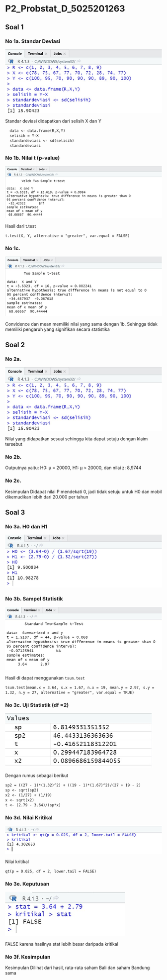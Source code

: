 # P2_Probstat_D_5025201263

## Soal 1
### No 1a. Standar Deviasi
![](Pictures/1a.jpg)

Standar deviasi didapatkan dari selisih X dan Y

```
  data <- data.frame(R,X,Y)
  selisih = Y-X
  standardeviasi <- sd(selisih)
  standardeviasi
```

### No 1b. Nilai t (p-value)
![](Pictures/1b.jpg)

Hasil dari t.test
```
t.test(X, Y, alternative = "greater", var.equal = FALSE)
```

### No 1c. 
![](Pictures/1c.jpg)

Convidence dan mean memiliki nilai yang sama dengan 1b. 
Sehingga tidak memiliki pengaruh yang signifikan secara statistika

## Soal 2
### No 2a.
![](Pictures/1a.jpg)

Nilai yang didapatkan sesuai sehingga kita dapat setuju dengan klaim tersebut

### No 2b.
Outputnya yaitu: H0: μ = 20000, H1: μ > 20000, dan nilai z: 8,9744

### No 2c. 
Kesimpulan
Didapat nilai P mendekati 0, jadi tidak setuju untuk H0 dan mobil dikemudikan lebih dari 20.000 per tahun

## Soal 3
### No 3a. H0 dan H1
![](Pictures/3a.jpg)

### No 3b. Sampel Statistik
![](Pictures/3b.jpg)

Hasil di dapat menggunakan ```tsum.test```
```
tsum.test(mean.x = 3.64, s.x = 1.67, n.x = 19, mean.y = 2.97, s.y = 1.32, n.y = 27, alternative = "greater", var.equal = TRUE)
```
### No 3c. Uji Statistik (df =2)
![](Pictures/3c.jpg)

Dengan rumus sebagai berikut
```
sp2 = ((27 - 1)*(1.32)^2) + ((19 - 1)*(1.67)^2)/(27 + 19 - 2)
sp <- sqrt(sp2)
x2 <- (1/27) + (1/19)
x <- sqrt(x2)
t <- (2.79 - 3.64)/(sp*x)
```
### No 3d. Nilai Kritikal
![](Pictures/3d.jpg)

Nilai kritikal
```
qt(p = 0.025, df = 2, lower.tail = FALSE)
```
### No 3e. Keputusan
![](Pictures/3e.jpg)

FALSE karena hasilnya stat lebih besar daripada kritikal

### No 3f. Kesimpulan
Kesimpulan
Dilihat dari hasil, rata-rata saham Bali dan saham Bandung sama
